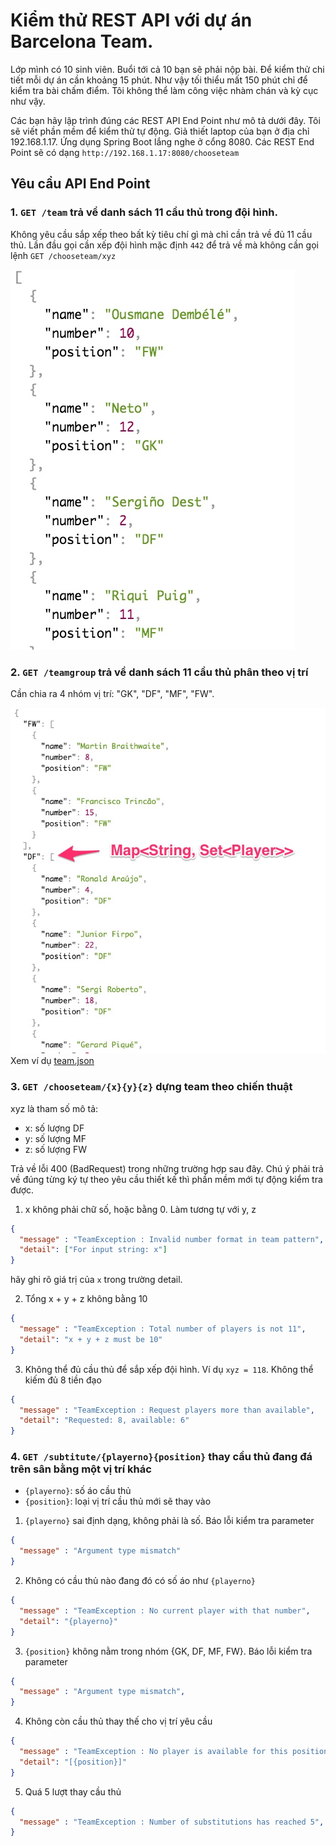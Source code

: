 # Kiểm thử REST API với dự án Barcelona Team.


Lớp mình có 10 sinh viên. Buổi tới cả 10 bạn sẽ phải nộp bài. Để kiểm thử chi tiết mỗi dự án cần khoảng 15 phút. Như vậy tối thiểu mất 150 phút chỉ để kiểm tra bài chấm điểm. Tôi không thể làm công việc nhàm chán và kỳ cục như vậy.


Các bạn hãy lập trình đúng các REST API End Point như mô tả dưới đây. Tôi sẽ viết phần mềm để kiểm thử tự động. Giả thiết laptop của bạn ở địa chỉ 192.168.1.17. Ứng dụng Spring Boot lắng nghe ở cổng 8080. Các REST End Point sẽ có dạng ```http://192.168.1.17:8080/chooseteam```

## Yêu cầu API End Point


### 1. ```GET /team``` trả về danh sách 11 cầu thủ trong đội hình.
Không yêu cầu sắp xếp theo bất kỳ tiêu chí gì mà chỉ cần trả về đủ 11 cầu thủ.
Lần đầu gọi cần xếp đội hình mặc định ```442``` để trả về mà không cần gọi lệnh ```GET /chooseteam/xyz```

![](images/choose_team.jpg)


### 2. ```GET /teamgroup``` trả về danh sách 11 cầu thủ phân theo vị trí
Cần chia ra 4 nhóm vị trí: "GK", "DF", "MF", "FW".

![](images/team_group.jpg)
Xem ví dụ [team.json](team.json)


### 3. ```GET /chooseteam/{x}{y}{z}``` dựng team theo chiến thuật
xyz là tham số mô tả:
- x: số lượng DF
- y: số lượng MF
- z: số lượng FW

Trả về lỗi 400 (BadRequest) trong những trường hợp sau đây. Chú ý phải trả về đúng từng ký tự theo yêu cầu thiết kế thì phần mềm mới tự động kiểm tra được.

1. x không phải chữ số, hoặc bằng 0. Làm tương tự với y, z
  ```json
  {
    "message" : "TeamException : Invalid number format in team pattern",
    "detail": ["For input string: x"]
  }
  ```
  hãy ghi rõ giá trị của ```x``` trong trường detail.

2. Tổng x + y + z không bằng 10
  ```json
  {
    "message" : "TeamException : Total number of players is not 11",
    "detail": "x + y + z must be 10"
  }
  ```
3. Không thể đủ cầu thủ để sắp xếp đội hình. Ví dụ ```xyz = 118```. Không thể kiếm đủ 8 tiền đạo
  ```json
  {
    "message" : "TeamException : Request players more than available",
    "detail": "Requested: 8, available: 6"
  }
  ```

### 4. ```GET /subtitute/{playerno}{position}``` thay cầu thủ đang đá trên sân bằng một vị trí khác

- ```{playerno}```: số áo cầu thủ
- ```{position}```: loại vị trí cầu thủ mới sẽ thay vào

1. ```{playerno}``` sai định dạng, không phải là số. Báo lỗi kiểm tra parameter
  ```json
  {
    "message" : "Argument type mismatch"
  }
  ```

2. Không có cầu thủ nào đang đó có số áo như ```{playerno}```
  ```json
  {
    "message" : "TeamException : No current player with that number",
    "detail": "{playerno}"
  }
  ```
3. ```{position}``` không nằm trong nhóm {GK, DF, MF, FW}. Báo lỗi kiểm tra parameter
  ```json
  {
    "message" : "Argument type mismatch",
  }
  ```
4. Không còn cầu thủ thay thế cho vị trí yêu cầu
  ```json
  {
    "message" : "TeamException : No player is available for this position",
    "detail": "[{position}]"
  }
  ```
5. Quá 5 lượt thay cầu thủ
  ```json
  {
    "message" : "TeamException : Number of substitutions has reached 5",
  }
  ```


  
